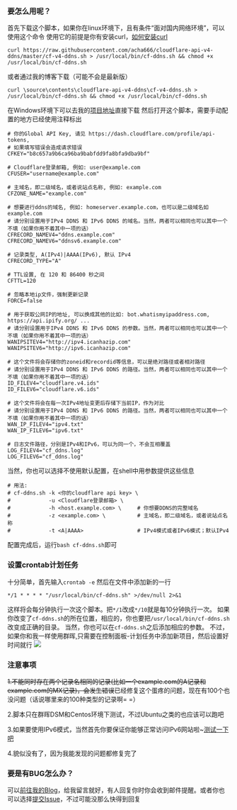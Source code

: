### 要怎么用呢？
首先下载这个脚本，如果你在linux环境下，且有条件“面对国内网络环境”，可以使用这个命令
使用它的前提是你有安装curl，[如何安装curl](https://www.baidu.com/s?wd=%E5%AE%89%E8%A3%85curl "别问，问就是百度")
```shell
curl https://raw.githubusercontent.com/acha666/cloudflare-api-v4-ddns/master/cf-v4-ddns.sh > /usr/local/bin/cf-ddns.sh && chmod +x /usr/local/bin/cf-ddns.sh
```
或者通过我的博客下载（可能不会是最新版）
```shell
curl \source\contents\cloudflare-api-v4-ddns\cf-v4-ddns.sh > /usr/local/bin/cf-ddns.sh && chmod +x /usr/local/bin/cf-ddns.sh
```
在Windows环境下可以去我的[项目地址](https://github.com/acha666/cloudflare-api-v4-ddns "项目地址")直接下载
然后打开这个脚本，需要手动配置的地方已经使用注释标出
```shell
# 你的Global API Key, 请见 https://dash.cloudflare.com/profile/api-tokens,
# 如果填写错误会造成请求错误
CFKEY="b8c657a9b6ca96ba9babfdd9fa8bfa9dba9bf"

# Cloudflare登录邮箱, 例如: user@example.com
CFUSER="username@example.com"

# 主域名，即二级域名，或者说站点名称, 例如: example.com
CFZONE_NAME="example.com"

# 想要进行ddns的域名, 例如: homeserver.example.com，也可以是二级域名如 example.com
# 请分别设置用于IPv4 DDNS 和 IPv6 DDNS 的域名。当然，两者可以相同也可以其中一个不填（如果你用不着其中一项的话）
CFRECORD_NAMEV4="ddns.example.com"
CFRECORD_NAMEV6="ddnsv6.example.com"

# 记录类型, A(IPv4)|AAAA(IPv6), 默认 IPv4
CFRECORD_TYPE="A"

# TTL设置, 在 120 和 86400 秒之间
CFTTL=120

# 忽略本地ip文件，强制更新记录
FORCE=false

# 用于获取公网IP的地址, 可以换成其他的比如: bot.whatismyipaddress.com, https://api.ipify.org/ ...
# 请分别设置用于IPv4 DDNS 和 IPv6 DDNS 的参数。当然，两者可以相同也可以其中一个不填（如果你用不着其中一项的话）
WANIPSITEV4="http://ipv4.icanhazip.com" 
WANIPSITEV6="http://ipv6.icanhazip.com" 

# 这个文件将会存储你的zoneid和recordid等信息，可以是绝对路径或者相对路径
# 请分别设置用于IPv4 DDNS 和 IPv6 DDNS 的路径。当然，两者可以相同也可以其中一个不填（如果你用不着其中一项的话）
ID_FILEV4="cloudflare.v4.ids" 
ID_FILEV6="cloudflare.v6.ids"

# 这个文件将会在每一次IPv4地址变更后存储下当前IP，作为对比
# 请分别设置用于IPv4 DDNS 和 IPv6 DDNS 的路径。当然，两者可以相同也可以其中一个不填（如果你用不着其中一项的话）
WAN_IP_FILEV4="ipv4.txt"
WAN_IP_FILEV6="ipv6.txt"

# 日志文件路径，分别是IPv4和IPv6，可以为同一个，不会互相覆盖
LOG_FILEV4="cf_ddns.log"
LOG_FILEV6="cf_ddns.log"
```
当然，你也可以选择不使用默认配置，在shell中用参数提供这些信息
```shell
# 用法:
# cf-ddns.sh -k <你的cloudflare api key> \
#            -u <Cloudflare登录邮箱> \
#            -h <host.example.com> \     # 你想要DDNS的完整域名
#            -z <example.com> \          # 主域名，即二级域名，或者说站点名称
#            -t <A|AAAA>                 # IPv4模式或者IPv6模式；默认IPv4
```
配置完成后，运行`bash cf-ddns.sh`即可
### 设置crontab计划任务
十分简单，首先输入`crontab -e`
然后在文件中添加新的一行
```shell
*/1 * * * * "/usr/local/bin/cf-ddns.sh" >/dev/null 2>&1
```
这样将会每分钟执行一次这个脚本。把`*/1`改成`*/10`就是每10分钟执行一次。
如果你改变了`cf-ddns.sh`的所在位置，相应的，你也要把`/usr/local/bin/cf-ddns.sh`改变成正确的目录。
当然，你也可以在`cf-ddns.sh`之后添加相应的参数。
不过，如果你和我一样使用群晖,只需要在控制面板-计划任务中添加新项目，然后设置好时间就行
![](https://i.loli.net/2020/05/10/I2FOKQfpD9xkjlJ.png)
### 注意事项
~~1.不能同时存在两个记录名相同的记录(比如一个example.com的A记录和example.com的MX记录)，会发生错误~~已经修复这个蛋疼的问题，现在有100个也没问题（话说哪里来的100种类型的记录啊= =）

2.脚本只在群晖DSM和Centos环境下测试，不过Ubuntu之类的也应该可以跑吧

3.如果要使用IPv6模式，当然首先你要保证你能够正常访问IPv6网站啦~[测试一下吧](https://www.test-ipv6.com/ "当然是测试能不能访问IPv6网站啦")

4.貌似没有了，因为我能发现的问题都修复完了
### 要是有BUG怎么办？
可以[前往我的Blog](https://acha666.cn/2020/05/10/%E4%BD%BF%E7%94%A8Cloudflare%E9%85%8D%E7%BD%AEIPV4%E5%92%8CIPV6%E7%9A%84%E5%8A%A8%E6%80%81DNS-DDNS "去我的博客看看吧")，给我留言就好，有人回复你时你会收到邮件提醒。或者你也可以选择[提交Issue](https://github.com/acha666/cloudflare-api-v4-ddns/issues "去Github提交Issue")，不过可能没那么快得到回复
